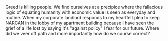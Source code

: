 Greed is killing people. We find ourselves at a precipice where the fallacious logic of equating humanity with economic value is seen as everyday and routine. When my corporate landlord responds to my heartfelt plea to keep NARCAN in the lobby of my apartment building because I have seen the grief of a life lost by saying it's "against policy" I fear for our future. Where did we veer off path and more importantly how do we course correct?